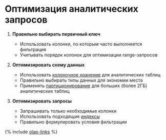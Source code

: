 # Оптимизация аналитических запросов

1. **Правильно выбирать первичный ключ**
   * Использовать колонки, по которым часто выполняется фильтрация
   * Учитывать порядок колонок для оптимизации range-запросов

2. **Оптимизировать схему данных**
   * Использовать [колоночное хранение](../concepts/datamodel/table.md#column-oriented-tables) для аналитических таблиц
   * Правильно выбирать типы данных для экономии места
   * Применять [партиционирование](../concepts/datamodel/table.md#olap-tables-partitioning) для больших (более 2ГБ) аналитических таблиц

3. **Оптимизировать запросы**
   * Запрашивать только необходимые колонки
   * Использовать подходящие [индексы](../concepts/secondary_indexes.md)
   * Правильно формулировать условия фильтрации

{% include [olap-links](_includes/olap-links.md) %}
